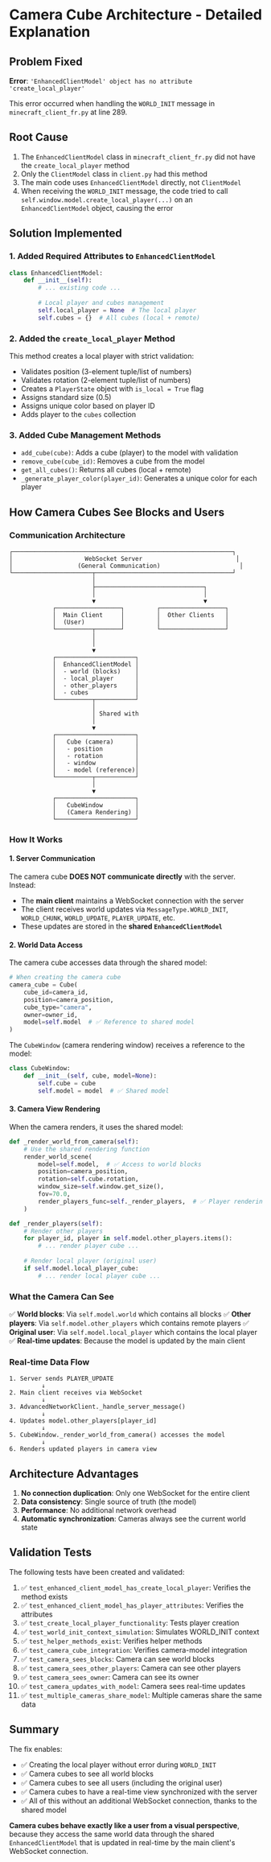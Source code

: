 # Camera Cube Architecture - Detailed Explanation

## Problem Fixed

**Error**: `'EnhancedClientModel' object has no attribute 'create_local_player'`

This error occurred when handling the `WORLD_INIT` message in `minecraft_client_fr.py` at line 289.

## Root Cause

1. The `EnhancedClientModel` class in `minecraft_client_fr.py` did not have the `create_local_player` method
2. Only the `ClientModel` class in `client.py` had this method
3. The main code uses `EnhancedClientModel` directly, not `ClientModel`
4. When receiving the `WORLD_INIT` message, the code tried to call `self.window.model.create_local_player(...)` on an `EnhancedClientModel` object, causing the error

## Solution Implemented

### 1. Added Required Attributes to `EnhancedClientModel`

```python
class EnhancedClientModel:
    def __init__(self):
        # ... existing code ...
        
        # Local player and cubes management
        self.local_player = None  # The local player
        self.cubes = {}  # All cubes (local + remote)
```

### 2. Added the `create_local_player` Method

This method creates a local player with strict validation:
- Validates position (3-element tuple/list of numbers)
- Validates rotation (2-element tuple/list of numbers)
- Creates a `PlayerState` object with `is_local = True` flag
- Assigns standard size (0.5)
- Assigns unique color based on player ID
- Adds player to the `cubes` collection

### 3. Added Cube Management Methods

- `add_cube(cube)`: Adds a cube (player) to the model with validation
- `remove_cube(cube_id)`: Removes a cube from the model
- `get_all_cubes()`: Returns all cubes (local + remote)
- `_generate_player_color(player_id)`: Generates a unique color for each player

## How Camera Cubes See Blocks and Users

### Communication Architecture

```
┌─────────────────────────────────────────────────────────────┐
│                    WebSocket Server                          │
│                  (General Communication)                      │
└──────────────────────┬──────────────────────────────────────┘
                       │
                       ├──────────────────────────────┐
                       │                              │
                       ▼                              ▼
            ┌──────────────────┐         ┌──────────────────┐
            │  Main Client     │         │  Other Clients   │
            │  (User)          │         │                  │
            └──────────┬───────┘         └──────────────────┘
                       │
                       │
                       ▼
            ┌──────────────────────┐
            │  EnhancedClientModel │
            │  - world (blocks)    │
            │  - local_player      │
            │  - other_players     │
            │  - cubes             │
            └──────────┬───────────┘
                       │
                       │ Shared with
                       │
                       ▼
            ┌──────────────────────┐
            │   Cube (camera)      │
            │   - position         │
            │   - rotation         │
            │   - window           │
            │   - model (reference)│
            └──────────┬───────────┘
                       │
                       ▼
            ┌──────────────────────┐
            │   CubeWindow         │
            │   (Camera Rendering) │
            └──────────────────────┘
```

### How It Works

#### 1. Server Communication

The camera cube **DOES NOT communicate directly** with the server. Instead:

- The **main client** maintains a WebSocket connection with the server
- The client receives world updates via `MessageType.WORLD_INIT`, `WORLD_CHUNK`, `WORLD_UPDATE`, `PLAYER_UPDATE`, etc.
- These updates are stored in the **shared `EnhancedClientModel`**

#### 2. World Data Access

The camera cube accesses data through the shared model:

```python
# When creating the camera cube
camera_cube = Cube(
    cube_id=camera_id,
    position=camera_position,
    cube_type="camera",
    owner=owner_id,
    model=self.model  # ✅ Reference to shared model
)
```

The `CubeWindow` (camera rendering window) receives a reference to the model:

```python
class CubeWindow:
    def __init__(self, cube, model=None):
        self.cube = cube
        self.model = model  # ✅ Shared model
```

#### 3. Camera View Rendering

When the camera renders, it uses the shared model:

```python
def _render_world_from_camera(self):
    # Use the shared rendering function
    render_world_scene(
        model=self.model,  # ✅ Access to world blocks
        position=camera_position,
        rotation=self.cube.rotation,
        window_size=self.window.get_size(),
        fov=70.0,
        render_players_func=self._render_players,  # ✅ Player rendering
    )

def _render_players(self):
    # Render other players
    for player_id, player in self.model.other_players.items():
        # ... render player cube ...
    
    # Render local player (original user)
    if self.model.local_player_cube:
        # ... render local player cube ...
```

### What the Camera Can See

✅ **World blocks**: Via `self.model.world` which contains all blocks
✅ **Other players**: Via `self.model.other_players` which contains remote players
✅ **Original user**: Via `self.model.local_player` which contains the local player
✅ **Real-time updates**: Because the model is updated by the main client

### Real-time Data Flow

```
1. Server sends PLAYER_UPDATE
         ↓
2. Main client receives via WebSocket
         ↓
3. AdvancedNetworkClient._handle_server_message()
         ↓
4. Updates model.other_players[player_id]
         ↓
5. CubeWindow._render_world_from_camera() accesses the model
         ↓
6. Renders updated players in camera view
```

## Architecture Advantages

1. **No connection duplication**: Only one WebSocket for the entire client
2. **Data consistency**: Single source of truth (the model)
3. **Performance**: No additional network overhead
4. **Automatic synchronization**: Cameras always see the current world state

## Validation Tests

The following tests have been created and validated:

1. ✅ `test_enhanced_client_model_has_create_local_player`: Verifies the method exists
2. ✅ `test_enhanced_client_model_has_player_attributes`: Verifies the attributes
3. ✅ `test_create_local_player_functionality`: Tests player creation
4. ✅ `test_world_init_context_simulation`: Simulates WORLD_INIT context
5. ✅ `test_helper_methods_exist`: Verifies helper methods
6. ✅ `test_camera_cube_integration`: Verifies camera-model integration
7. ✅ `test_camera_sees_blocks`: Camera can see world blocks
8. ✅ `test_camera_sees_other_players`: Camera can see other players
9. ✅ `test_camera_sees_owner`: Camera can see its owner
10. ✅ `test_camera_updates_with_model`: Camera sees real-time updates
11. ✅ `test_multiple_cameras_share_model`: Multiple cameras share the same data

## Summary

The fix enables:
- ✅ Creating the local player without error during `WORLD_INIT`
- ✅ Camera cubes to see all world blocks
- ✅ Camera cubes to see all users (including the original user)
- ✅ Camera cubes to have a real-time view synchronized with the server
- ✅ All of this without an additional WebSocket connection, thanks to the shared model

**Camera cubes behave exactly like a user from a visual perspective**, because they access the same world data through the shared `EnhancedClientModel` that is updated in real-time by the main client's WebSocket connection.

